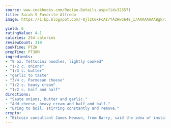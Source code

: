 ```yaml
---
source: www.cookbooks.com/Recipe-Details.aspx?id=323571
title: Sarah S Favorite Alfredo
image: https://1.bp.blogspot.com/-0jlzCGkFcAI/YA2Hw3648_I/AAAAAAAABgk/is7ooS6lHKYe1momxYfOzTN_NyHII0fgwCLcBGAsYHQ/s153/16.png

yield: 6
ratingValue: 4.1
calories: 254 calories
reviewCount: 310
cookTime: PT2H
prepTime: PT38M
ingredients:
- "9 oz. fettucini noodles, lightly cooked"
- "1/2 c. onions"
- "1/3 c. butter"
- "garlic to taste"
- "3/4 c. Parmesan cheese"
- "1/2 c. heavy cream"
- "1/2 c. half and half"
directions:
- "Saute onions, butter and garlic."
- "Add cheese, heavy cream and half and half."
- "Bring to boil, stirring constantly and remove."
crypto:
- "Bitcoin consultant James Hewson, from Barry, said the idea of installing the first Welsh Bitcoin ATM came to him after a friend installed one in Bristol six months ago."
---
```

